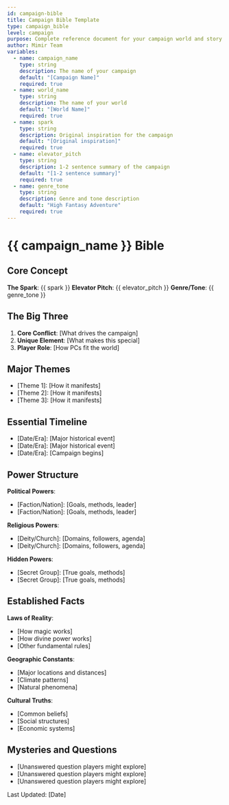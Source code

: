 ```yaml
---
id: campaign-bible
title: Campaign Bible Template
type: campaign_bible
level: campaign
purpose: Complete reference document for your campaign world and story
author: Mimir Team
variables:
  - name: campaign_name
    type: string
    description: The name of your campaign
    default: "[Campaign Name]"
    required: true
  - name: world_name
    type: string
    description: The name of your world
    default: "[World Name]"
    required: true
  - name: spark
    type: string
    description: Original inspiration for the campaign
    default: "[Original inspiration]"
    required: true
  - name: elevator_pitch
    type: string
    description: 1-2 sentence summary of the campaign
    default: "[1-2 sentence summary]"
    required: true
  - name: genre_tone
    type: string
    description: Genre and tone description
    default: "High Fantasy Adventure"
    required: true
---
```


# {{ campaign_name }} Bible

## Core Concept
**The Spark**: {{ spark }}
**Elevator Pitch**: {{ elevator_pitch }}
**Genre/Tone**: {{ genre_tone }}

## The Big Three
1. **Core Conflict**: [What drives the campaign]
2. **Unique Element**: [What makes this special]
3. **Player Role**: [How PCs fit the world]

## Major Themes
- [Theme 1]: [How it manifests]
- [Theme 2]: [How it manifests]
- [Theme 3]: [How it manifests]

## Essential Timeline
- [Date/Era]: [Major historical event]
- [Date/Era]: [Major historical event]
- [Date/Era]: [Campaign begins]

## Power Structure
**Political Powers**:
- [Faction/Nation]: [Goals, methods, leader]
- [Faction/Nation]: [Goals, methods, leader]

**Religious Powers**:
- [Deity/Church]: [Domains, followers, agenda]
- [Deity/Church]: [Domains, followers, agenda]

**Hidden Powers**:
- [Secret Group]: [True goals, methods]
- [Secret Group]: [True goals, methods]

## Established Facts
**Laws of Reality**:
- [How magic works]
- [How divine power works]
- [Other fundamental rules]

**Geographic Constants**:
- [Major locations and distances]
- [Climate patterns]
- [Natural phenomena]

**Cultural Truths**:
- [Common beliefs]
- [Social structures]
- [Economic systems]

## Mysteries and Questions
- [Unanswered question players might explore]
- [Unanswered question players might explore]
- [Unanswered question players might explore]

Last Updated: [Date]